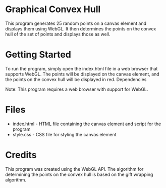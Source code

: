 # Graphical Convex Hull

This program generates 25 random points on a canvas element and displays them using WebGL. It then determines the points on the convex hull of the set of points and displays those as well.

# Getting Started

To run the program, simply open the index.html file in a web browser that supports WebGL. The points will be displayed on the canvas element, and the points on the convex hull will be displayed in red.
Dependencies

Note: This program requires a web browser with support for WebGL.

# Files

* index.html - HTML file containing the canvas element and script for the program
* style.css - CSS file for styling the canvas element

# Credits

This program was created using the WebGL API. The algorithm for determining the points on the convex hull is based on the gift wrapping algorithm.
